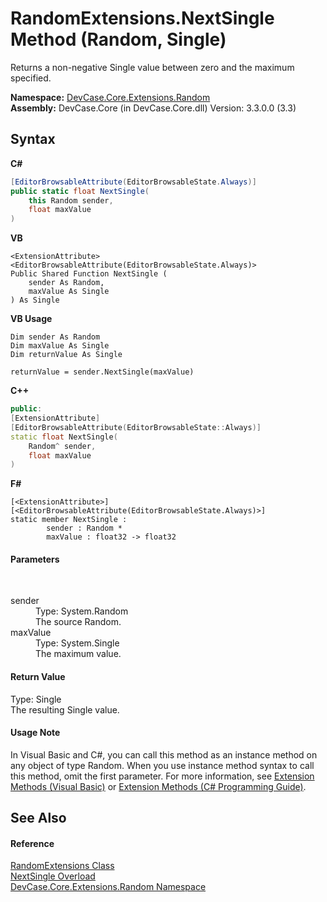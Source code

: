 # RandomExtensions.NextSingle Method (Random, Single)
 

Returns a non-negative Single value between zero and the maximum specified.

**Namespace:**&nbsp;<a href="N_DevCase_Core_Extensions_Random">DevCase.Core.Extensions.Random</a><br />**Assembly:**&nbsp;DevCase.Core (in DevCase.Core.dll) Version: 3.3.0.0 (3.3)

## Syntax

**C#**<br />
``` C#
[EditorBrowsableAttribute(EditorBrowsableState.Always)]
public static float NextSingle(
	this Random sender,
	float maxValue
)
```

**VB**<br />
``` VB
<ExtensionAttribute>
<EditorBrowsableAttribute(EditorBrowsableState.Always)>
Public Shared Function NextSingle ( 
	sender As Random,
	maxValue As Single
) As Single
```

**VB Usage**<br />
``` VB Usage
Dim sender As Random
Dim maxValue As Single
Dim returnValue As Single

returnValue = sender.NextSingle(maxValue)
```

**C++**<br />
``` C++
public:
[ExtensionAttribute]
[EditorBrowsableAttribute(EditorBrowsableState::Always)]
static float NextSingle(
	Random^ sender, 
	float maxValue
)
```

**F#**<br />
``` F#
[<ExtensionAttribute>]
[<EditorBrowsableAttribute(EditorBrowsableState.Always)>]
static member NextSingle : 
        sender : Random * 
        maxValue : float32 -> float32 

```


#### Parameters
&nbsp;<dl><dt>sender</dt><dd>Type: System.Random<br />The source Random.</dd><dt>maxValue</dt><dd>Type: System.Single<br />The maximum value.</dd></dl>

#### Return Value
Type: Single<br />The resulting Single value.

#### Usage Note
In Visual Basic and C#, you can call this method as an instance method on any object of type Random. When you use instance method syntax to call this method, omit the first parameter. For more information, see <a href="https://docs.microsoft.com/dotnet/visual-basic/programming-guide/language-features/procedures/extension-methods">Extension Methods (Visual Basic)</a> or <a href="https://docs.microsoft.com/dotnet/csharp/programming-guide/classes-and-structs/extension-methods">Extension Methods (C# Programming Guide)</a>.

## See Also


#### Reference
<a href="T_DevCase_Core_Extensions_Random_RandomExtensions">RandomExtensions Class</a><br /><a href="Overload_DevCase_Core_Extensions_Random_RandomExtensions_NextSingle">NextSingle Overload</a><br /><a href="N_DevCase_Core_Extensions_Random">DevCase.Core.Extensions.Random Namespace</a><br />